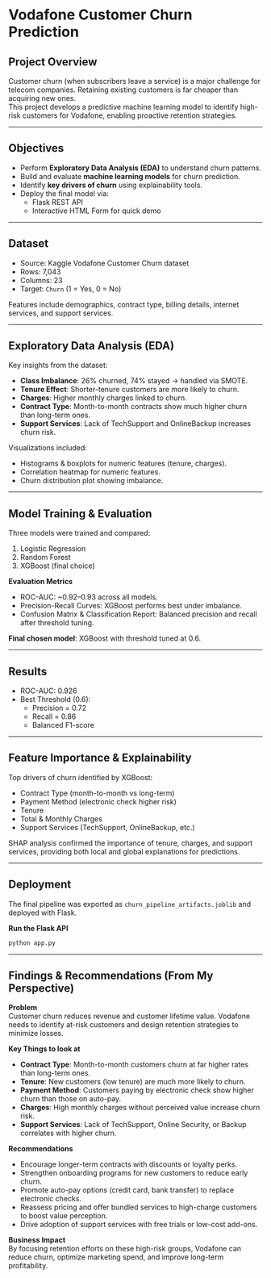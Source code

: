 # Vodafone Customer Churn Prediction

## Project Overview
Customer churn (when subscribers leave a service) is a major challenge for telecom companies. Retaining existing customers is far cheaper than acquiring new ones.  
This project develops a predictive machine learning model to identify high-risk customers for Vodafone, enabling proactive retention strategies.

---

## Objectives
- Perform **Exploratory Data Analysis (EDA)** to understand churn patterns.  
- Build and evaluate **machine learning models** for churn prediction.  
- Identify **key drivers of churn** using explainability tools.  
- Deploy the final model via:  
  - Flask REST API  
  - Interactive HTML Form for quick demo  

---

## Dataset
- Source: Kaggle Vodafone Customer Churn dataset  
- Rows: 7,043  
- Columns: 23  
- Target: `Churn` (1 = Yes, 0 = No)  

Features include demographics, contract type, billing details, internet services, and support services.

---

## Exploratory Data Analysis (EDA)
Key insights from the dataset:

- **Class Imbalance**: 26% churned, 74% stayed → handled via SMOTE.  
- **Tenure Effect**: Shorter-tenure customers are more likely to churn.  
- **Charges**: Higher monthly charges linked to churn.  
- **Contract Type**: Month-to-month contracts show much higher churn than long-term ones.  
- **Support Services**: Lack of TechSupport and OnlineBackup increases churn risk.  

Visualizations included:
- Histograms & boxplots for numeric features (tenure, charges).  
- Correlation heatmap for numeric features.  
- Churn distribution plot showing imbalance.  

---

## Model Training & Evaluation
Three models were trained and compared:
1. Logistic Regression  
2. Random Forest  
3. XGBoost (final choice)  

**Evaluation Metrics**
- ROC-AUC: ~0.92–0.93 across all models.  
- Precision-Recall Curves: XGBoost performs best under imbalance.  
- Confusion Matrix & Classification Report: Balanced precision and recall after threshold tuning.  

**Final chosen model**: XGBoost with threshold tuned at 0.6.

---

## Results
- ROC-AUC: 0.926  
- Best Threshold (0.6):  
  - Precision = 0.72  
  - Recall = 0.86  
  - Balanced F1-score  

---

## Feature Importance & Explainability
Top drivers of churn identified by XGBoost:
- Contract Type (month-to-month vs long-term)  
- Payment Method (electronic check higher risk)  
- Tenure  
- Total & Monthly Charges  
- Support Services (TechSupport, OnlineBackup, etc.)  

SHAP analysis confirmed the importance of tenure, charges, and support services, providing both local and global explanations for predictions.

---

## Deployment
The final pipeline was exported as `churn_pipeline_artifacts.joblib` and deployed with Flask.

**Run the Flask API**
```bash
python app.py
```

---

## Findings & Recommendations (From My Perspective)

**Problem**  
Customer churn reduces revenue and customer lifetime value. Vodafone needs to identify at-risk customers and design retention strategies to minimize losses.

**Key Things to look at**
- **Contract Type**: Month-to-month customers churn at far higher rates than long-term ones.  
- **Tenure**: New customers (low tenure) are much more likely to churn.  
- **Payment Method**: Customers paying by electronic check show higher churn than those on auto-pay.  
- **Charges**: High monthly charges without perceived value increase churn risk.  
- **Support Services**: Lack of TechSupport, Online Security, or Backup correlates with higher churn.  

**Recommendations**
- Encourage longer-term contracts with discounts or loyalty perks.  
- Strengthen onboarding programs for new customers to reduce early churn.  
- Promote auto-pay options (credit card, bank transfer) to replace electronic checks.  
- Reassess pricing and offer bundled services to high-charge customers to boost value perception.  
- Drive adoption of support services with free trials or low-cost add-ons.  

**Business Impact**  
By focusing retention efforts on these high-risk groups, Vodafone can reduce churn, optimize marketing spend, and improve long-term profitability.

